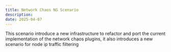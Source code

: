 ```yaml
---
title: Network Chaos NG Scenario
description: 
date: 2025-04-07
---
```


This scenario introduce a new infrastructure to refactor and port the current implementation of the network chaos plugins, it also introduces a new scenario 
for node ip traffic filtering